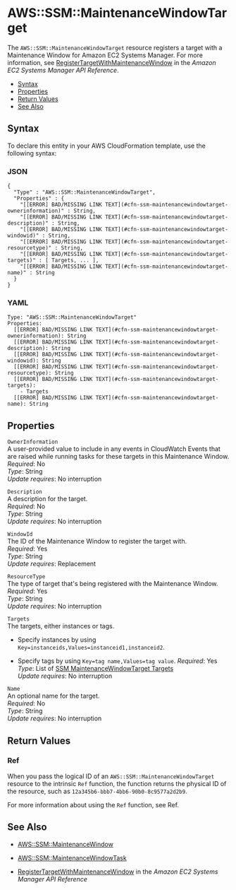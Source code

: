 # AWS::SSM::MaintenanceWindowTarget<a name="aws-resource-ssm-maintenancewindowtarget"></a>

The `AWS::SSM::MaintenanceWindowTarget` resource registers a target with a Maintenance Window for Amazon EC2 Systems Manager\. For more information, see [ RegisterTargetWithMaintenanceWindow](http://docs.aws.amazon.com/systems-manager/latest/APIReference/API_RegisterTargetWithMaintenanceWindow.html) in the *Amazon EC2 Systems Manager API Reference*\.


+ [Syntax](#aws-resource-ssm-maintenancewindowtarget-syntax)
+ [Properties](#aws-resource-ssm-maintenancewindowtarget-properties)
+ [Return Values](#aws-resource-ssm-maintenancewindowtarget-returnvalues)
+ [See Also](#aws-resource-ssm-maintenancewindowtarget-seealso)

## Syntax<a name="aws-resource-ssm-maintenancewindowtarget-syntax"></a>

To declare this entity in your AWS CloudFormation template, use the following syntax:

### JSON<a name="aws-resource-ssm-maintenancewindowtarget-syntax.json"></a>

```
{
  "Type" : "AWS::SSM::MaintenanceWindowTarget",
  "Properties" : {
    "[[ERROR] BAD/MISSING LINK TEXT](#cfn-ssm-maintenancewindowtarget-ownerinformation)" : String,
    "[[ERROR] BAD/MISSING LINK TEXT](#cfn-ssm-maintenancewindowtarget-description)" : String,
    "[[ERROR] BAD/MISSING LINK TEXT](#cfn-ssm-maintenancewindowtarget-windowid)" : String,
    "[[ERROR] BAD/MISSING LINK TEXT](#cfn-ssm-maintenancewindowtarget-resourcetype)" : String,
    "[[ERROR] BAD/MISSING LINK TEXT](#cfn-ssm-maintenancewindowtarget-targets)" : [ Targets, ... ],
    "[[ERROR] BAD/MISSING LINK TEXT](#cfn-ssm-maintenancewindowtarget-name)" : String
  }
}
```

### YAML<a name="aws-resource-ssm-maintenancewindowtarget-syntax.yaml"></a>

```
Type: "AWS::SSM::MaintenanceWindowTarget"
Properties:
  [[ERROR] BAD/MISSING LINK TEXT](#cfn-ssm-maintenancewindowtarget-ownerinformation): String
  [[ERROR] BAD/MISSING LINK TEXT](#cfn-ssm-maintenancewindowtarget-description): String
  [[ERROR] BAD/MISSING LINK TEXT](#cfn-ssm-maintenancewindowtarget-windowid): String
  [[ERROR] BAD/MISSING LINK TEXT](#cfn-ssm-maintenancewindowtarget-resourcetype): String
  [[ERROR] BAD/MISSING LINK TEXT](#cfn-ssm-maintenancewindowtarget-targets): 
    - Targets
  [[ERROR] BAD/MISSING LINK TEXT](#cfn-ssm-maintenancewindowtarget-name): String
```

## Properties<a name="aws-resource-ssm-maintenancewindowtarget-properties"></a>

`OwnerInformation`  
A user\-provided value to include in any events in CloudWatch Events that are raised while running tasks for these targets in this Maintenance Window\.  
 *Required*: No  
 *Type*: String  
 *Update requires*: No interruption 

`Description`  
A description for the target\.  
 *Required*: No  
 *Type*: String  
 *Update requires*: No interruption 

`WindowId`  
The ID of the Maintenance Window to register the target with\.  
 *Required*: Yes  
 *Type*: String  
 *Update requires*: Replacement 

`ResourceType`  
The type of target that's being registered with the Maintenance Window\.  
 *Required*: Yes  
 *Type*: String  
 *Update requires*: No interruption 

`Targets`  
The targets, either instances or tags\.  

+ Specify instances by using `Key=instanceids,Values=instanceid1,instanceid2`\.

+ Specify tags by using `Key=tag name,Values=tag value`\.
 *Required*: Yes  
 *Type*: List of [SSM MaintenanceWindowTarget Targets](aws-properties-ssm-maintenancewindowtarget-targets.md)  
 *Update requires*: No interruption 

`Name`  
An optional name for the target\.  
 *Required*: No  
 *Type*: String  
 *Update requires*: No interruption 

## Return Values<a name="aws-resource-ssm-maintenancewindowtarget-returnvalues"></a>

### Ref<a name="w3ab2c21c10e1014c11b3"></a>

When you pass the logical ID of an `AWS::SSM::MaintenanceWindowTarget` resource to the intrinsic `Ref` function, the function returns the physical ID of the resource, such as `12a345b6-bbb7-4bb6-90b0-8c9577a2d2b9`\. 

For more information about using the `Ref` function, see Ref\. 

## See Also<a name="aws-resource-ssm-maintenancewindowtarget-seealso"></a>

+ [AWS::SSM::MaintenanceWindow](aws-resource-ssm-maintenancewindow.md)

+ [AWS::SSM::MaintenanceWindowTask](aws-resource-ssm-maintenancewindowtask.md)

+ [ RegisterTargetWithMaintenanceWindow](http://docs.aws.amazon.com/systems-manager/latest/APIReference/API_RegisterTargetWithMaintenanceWindow.html) in the *Amazon EC2 Systems Manager API Reference*
